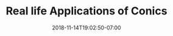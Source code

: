 ---
title: 'Real life Applications of Conics'
date: 2018-11-14T19:02:50-07:00
draft: false
weight: 7
extensions:
    - katex
---